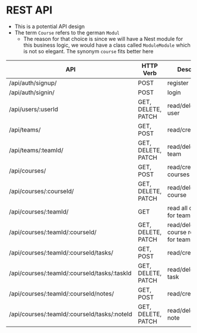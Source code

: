 # REST API

- This is a potential API design
- The term `Course` refers to the german `Modul`
  - The reason for that choice is since we will have a Nest module for this business logic, we would have a class called `ModuleModule` which is not so elegant. The synonym `course` fits better here

| API                                          | HTTP Verb          | Description                                  |
| -------------------------------------------- | ------------------ | -------------------------------------------- |
| /api/auth/signup/                            | POST               | register                                     |
| /api/auth/signin/                            | POST               | login                                        |
| /api/users/:userId                           | GET, DELETE, PATCH | read/delete/update user                      |
| /api/teams/                                  | GET, POST          | read/create teams                            |
| /api/teams/:teamId/                          | GET, DELETE, PATCH | read/delete/update team                      |
| /api/courses/                                | GET, POST          | read/create courses                          |
| /api/courses/:courseId/                      | GET, DELETE, PATCH | read/delete/update course                    |
| /api/courses/:teamId/                        | GET                | read all courses for team                    |
| /api/courses/:teamId/:courseId/              | GET, DELETE, PATCH | read/delete/update course reference for team |
| /api/courses/:teamId/:courseId/tasks/        | GET, POST          | read/create tasks                            |
| /api/courses/:teamId/:courseId/tasks/:taskId | GET, DELETE, PATCH | read/delete/update task                      |
| /api/courses/:teamId/:courseId/notes/        | GET, POST          | read/create notes                            |
| /api/courses/:teamId/:courseId/tasks/:noteId | GET, DELETE, PATCH | read/delete/update note                      |